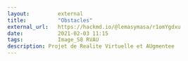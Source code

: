 ```yaml
---
layout:         external
title:          "Obstacles"
external_url:   https://hackmd.io/@lemasymasa/r1omYgdxu
date:           2021-02-03 11:15
tags:           Image_S8 RVAU
description: Projet de Realite Virtuelle et AUgmentee
---
```


